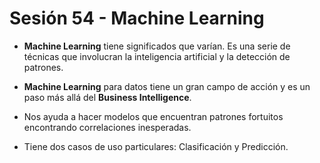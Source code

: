 # Sesión 54 - Machine Learning

* **Machine Learning** tiene significados que varían. Es una serie de técnicas que involucran la inteligencia artificial y la detección de patrones.

* **Machine Learning** para datos tiene un gran campo de acción y es un paso más allá del **Business Intelligence**.

* Nos ayuda a hacer modelos que encuentran patrones fortuitos encontrando correlaciones inesperadas.

* Tiene dos casos de uso particulares: Clasificación y Predicción.
